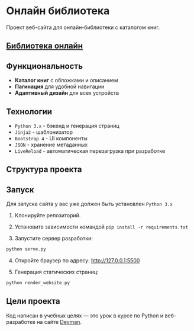 # Онлайн библиотека

Проект веб-сайта для онлайн-библиотеки с каталогом книг.

## [Библиотека онлайн](https://olgavino25.github.io/library_website/)

## Функциональность

- **Каталог книг** с обложками и описанием
- **Пагинация** для удобной навигации
- **Адаптивный дизайн** для всех устройств

## Технологии

- `Python 3.x` - бэкенд и генерация страниц
- `Jinja2` - шаблонизатор
- `Bootstrap 4` - UI компоненты
- `JSON` - хранение метаданных
- `LiveReload` - автоматическая перезагрузка при разработке

## Структура проекта




## Запуск

Для запуска сайта у вас уже должен быть установлен `Python 3.x`

1. Клонируйте репозиторий.

2. Установите зависимости командой `pip install -r requirements.txt`

3. Запустите сервер разработки:
```bash
python serve.py
```

4. Откройте браузер по адресу: http://127.0.0.1:5500

5. Генерация статических страниц:
```bash
python render_website.py
```

## Цели проекта

Код написан в учебных целях — это урок в курсе по Python и веб-разработке на сайте [Devman](https://dvmn.org).